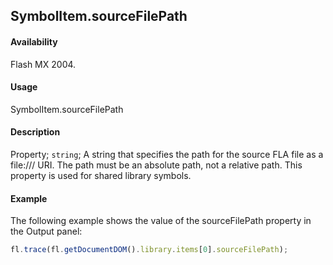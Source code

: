 ## SymbolItem.sourceFilePath

#### Availability

Flash MX 2004.

#### Usage

SymbolItem.sourceFilePath

#### Description

Property; `string`; A string that specifies the path for the source FLA file as a file:/// URI. The path must be an absolute path, not a relative path. This property is used for shared library symbols.

#### Example

The following example shows the value of the sourceFilePath property in the Output panel:

```javascript
fl.trace(fl.getDocumentDOM().library.items[0].sourceFilePath);
```
